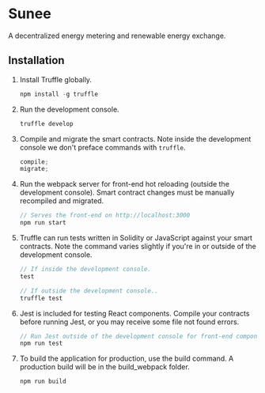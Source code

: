 # Sunee

A decentralized energy metering and renewable energy exchange.

## Installation

1.  Install Truffle globally.

    ```javascript
    npm install -g truffle
    ```

2.  Run the development console.

    ```javascript
    truffle develop
    ```

3.  Compile and migrate the smart contracts. Note inside the development console we don't preface commands with `truffle`.

    ```javascript
    compile;
    migrate;
    ```

4.  Run the webpack server for front-end hot reloading (outside the development console). Smart contract changes must be manually recompiled and migrated.

    ```javascript
    // Serves the front-end on http://localhost:3000
    npm run start
    ```

5.  Truffle can run tests written in Solidity or JavaScript against your smart contracts. Note the command varies slightly if you're in or outside of the development console.

    ```javascript
    // If inside the development console.
    test

    // If outside the development console..
    truffle test
    ```

6.  Jest is included for testing React components. Compile your contracts before running Jest, or you may receive some file not found errors.

    ```javascript
    // Run Jest outside of the development console for front-end component tests.
    npm run test
    ```

7.  To build the application for production, use the build command. A production build will be in the build_webpack folder.
    ```javascript
    npm run build
    ```
